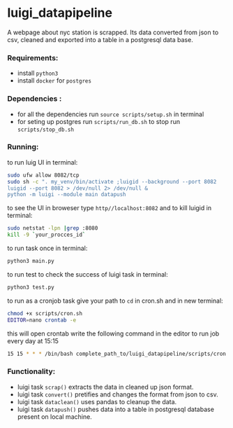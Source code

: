 # luigi_datapipeline 
A webpage about nyc station is scrapped. Its data converted from json to csv, cleaned and exported into a table in a postgresql data base.

### Requirements:
* install `python3` 
* install `docker` for `postgres` 

### Dependencies :
* for all the dependencies run `source scripts/setup.sh` in terminal
* for seting up postgres run `scripts/run_db.sh` to stop run `scripts/stop_db.sh`

 
### Running:
to run luig UI in terminal:
```bash
sudo ufw allow 8082/tcp
sudo sh -c ". my_venv/bin/activate ;luigid --background --port 8082 
luigid --port 8082 > /dev/null 2> /dev/null &
python -m luigi --module main datapush
```
to see the UI in broweser type `http//localhost:8082` and to kill luigid in terminal:
```bash 
sudo netstat -lpn |grep :8080
kill -9 `your_procces_id`
```
to run task once in terminal:
```bash
python3 main.py
```
to run test to check the success of luigi task in terminal:
```bash
python3 test.py 
```

to run as a cronjob task give your path to `cd` in cron.sh and in new terminal:
```bash
chmod +x scripts/cron.sh
EDITOR=nano crontab -e
```
this will open crontab write the following command in the editor to run job every day at 15:15 
```bash
15 15 * * * /bin/bash complete_path_to/luigi_datapipeline/scripts/cron.sh
```

### Functionality:
* luigi task `scrap()` extracts the data in cleaned up json format.
* luigi task `convert()` pretifies and changes the format from json to csv.
* luigi task `dataclean()` uses pandas to cleanup the data. 
* luigi task `datapush()` pushes data into a table in postgresql database present on local machine.


